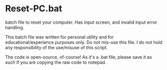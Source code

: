 # Reset-PC.bat
batch file to reset your computer. Has input screen, and invalid input error handling.

This batch file was written for personal utility and for educational/experience purposes only.
Do not mis-use this file. I do not hold any responsibility of the use/misuse of this script.

The code is open-source, of-course! As it's a .bat file, please save it as such if you are copying the raw code to notepad.
